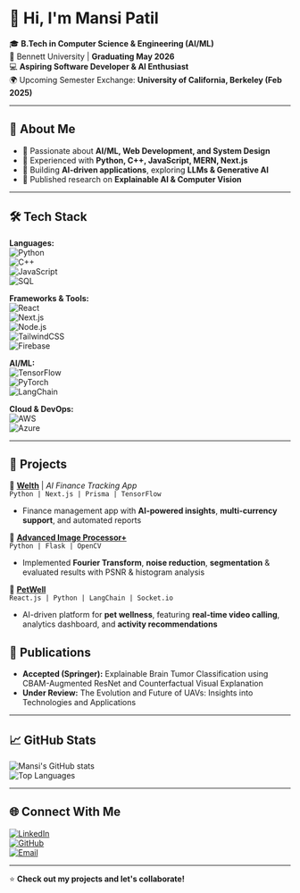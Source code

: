 # 👋 Hi, I'm Mansi Patil  

🎓 **B.Tech in Computer Science & Engineering (AI/ML)**  
📍 Bennett University | **Graduating May 2026**  
💻 **Aspiring Software Developer & AI Enthusiast**  
🌍 Upcoming Semester Exchange: **University of California, Berkeley (Feb 2025)**  

---

## 🚀 About Me  
- 🔹 Passionate about **AI/ML, Web Development, and System Design**  
- 🔹 Experienced with **Python, C++, JavaScript, MERN, Next.js**  
- 🔹 Building **AI-driven applications**, exploring **LLMs & Generative AI**  
- 🔹 Published research on **Explainable AI & Computer Vision**  

---

## 🛠 Tech Stack  

**Languages:**  
![Python](https://img.shields.io/badge/Python-3776AB?style=for-the-badge&logo=python&logoColor=white)  
![C++](https://img.shields.io/badge/C++-00599C?style=for-the-badge&logo=cplusplus&logoColor=white)  
![JavaScript](https://img.shields.io/badge/JavaScript-F7DF1E?style=for-the-badge&logo=javascript&logoColor=black)  
![SQL](https://img.shields.io/badge/SQL-336791?style=for-the-badge&logo=postgresql&logoColor=white)  

**Frameworks & Tools:**  
![React](https://img.shields.io/badge/React-20232A?style=for-the-badge&logo=react&logoColor=61DAFB)  
![Next.js](https://img.shields.io/badge/Next.js-000000?style=for-the-badge&logo=nextdotjs&logoColor=white)  
![Node.js](https://img.shields.io/badge/Node.js-339933?style=for-the-badge&logo=nodedotjs&logoColor=white)  
![TailwindCSS](https://img.shields.io/badge/TailwindCSS-38B2AC?style=for-the-badge&logo=tailwind-css&logoColor=white)  
![Firebase](https://img.shields.io/badge/Firebase-FFCA28?style=for-the-badge&logo=firebase&logoColor=black)  

**AI/ML:**  
![TensorFlow](https://img.shields.io/badge/TensorFlow-FF6F00?style=for-the-badge&logo=tensorflow&logoColor=white)  
![PyTorch](https://img.shields.io/badge/PyTorch-EE4C2C?style=for-the-badge&logo=pytorch&logoColor=white)  
![LangChain](https://img.shields.io/badge/LangChain-121212?style=for-the-badge&logo=chainlink&logoColor=white)  

**Cloud & DevOps:**  
![AWS](https://img.shields.io/badge/AWS-232F3E?style=for-the-badge&logo=amazonaws&logoColor=white)  
![Azure](https://img.shields.io/badge/Azure-0078D4?style=for-the-badge&logo=microsoftazure&logoColor=white)  

---

## 📌 Projects  

🔹 **[Welth](#)** | *AI Finance Tracking App*  
`Python | Next.js | Prisma | TensorFlow`  
- Finance management app with **AI-powered insights**, **multi-currency support**, and automated reports  

🔹 **[Advanced Image Processor+](#)**  
`Python | Flask | OpenCV`  
- Implemented **Fourier Transform**, **noise reduction**, **segmentation** & evaluated results with PSNR & histogram analysis  

🔹 **[PetWell](#)**  
`React.js | Python | LangChain | Socket.io`  
- AI-driven platform for **pet wellness**, featuring **real-time video calling**, analytics dashboard, and **activity recommendations**  
## 📄 Publications  
- **Accepted (Springer):** Explainable Brain Tumor Classification using CBAM-Augmented ResNet and Counterfactual Visual Explanation  
- **Under Review:** The Evolution and Future of UAVs: Insights into Technologies and Applications  

---

## 📈 GitHub Stats  

![Mansi's GitHub stats](https://github-readme-stats.vercel.app/api?username=mansipatil12&show_icons=true&theme=radical)  
![Top Languages](https://github-readme-stats.vercel.app/api/top-langs/?username=mansipatil12&layout=compact&theme=radical)  

---

## 🌐 Connect With Me  
[![LinkedIn](https://img.shields.io/badge/LinkedIn-0077B5?style=for-the-badge&logo=linkedin&logoColor=white)](https://www.linkedin.com/in/mansi-patil-447361218/)  
[![GitHub](https://img.shields.io/badge/GitHub-100000?style=for-the-badge&logo=github&logoColor=white)](https://github.com/mansipatil12)  
[![Email](https://img.shields.io/badge/Email-D14836?style=for-the-badge&logo=gmail&logoColor=white)](mailto:patilmansi1201@gmail.com)  

---
⭐ **Check out my projects and let's collaborate!** 
